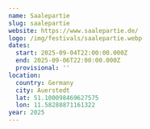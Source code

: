 ```yaml
---
name: Saalepartie
slug: saalepartie
website: https://www.saalepartie.de/
logo: /img/festivals/saalepartie.webp
dates:
  start: 2025-09-04T22:00:00.000Z
  end: 2025-09-06T22:00:00.000Z
  provisional: ''
location:
  country: Germany
  city: Auerstedt
  lat: 51.100098469627575
  lon: 11.58288871161322
year: 2025
---
```

